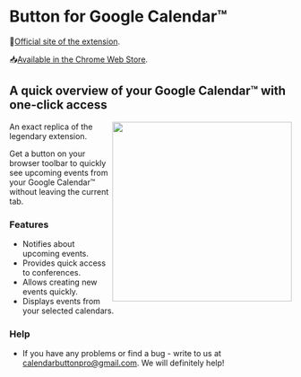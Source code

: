 # Button for Google Calendar™
🏡[Official site of the extension](https://buttonforcalendar.app/).

📥[Available in the Chrome Web Store](https://chrome.google.com/webstore/detail/button-for-google-calenda/lfjnmopldodmmdhddmeacgjnjeakjpki).

## A quick overview of your Google Calendar™ with one-click access

<img align="right" width="320" src="https://github.com/calendarbuttonpro/Button-for-Google-Calendar/blob/master/assets/calendar.png"> 

An exact replica of the legendary extension.

Get a button on your browser toolbar to quickly see upcoming events from your Google Calendar™ without leaving the current tab.

### Features
* Notifies about upcoming events.
* Provides quick access to conferences.
* Allows creating new events quickly.
* Displays events from your selected calendars.

### Help
* If you have any problems or find a bug - write to us at calendarbuttonpro@gmail.com. We will definitely help!
